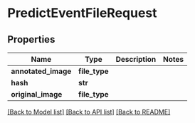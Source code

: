 # PredictEventFileRequest

## Properties
Name | Type | Description | Notes
------------ | ------------- | ------------- | -------------
**annotated_image** | **file_type** |  | 
**hash** | **str** |  | 
**original_image** | **file_type** |  | 

[[Back to Model list]](../README.md#documentation-for-models) [[Back to API list]](../README.md#documentation-for-api-endpoints) [[Back to README]](../README.md)


